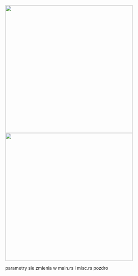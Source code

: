 <img width=400 src=https://github.com/user-attachments/assets/643478c8-5f9c-4cad-92a9-173abd0ea1fa>
<img width=400 src=https://github.com/user-attachments/assets/5c149d4f-436f-4ddf-8a3e-66ab2631a69f>

parametry sie zmienia w main.rs i misc.rs pozdro
